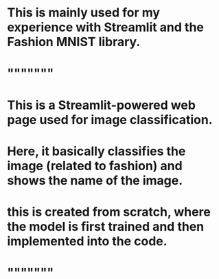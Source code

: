 # This is mainly used for my experience with Streamlit and the Fashion MNIST library.
# """""""
# This is a Streamlit-powered web page used for image classification.
# Here, it basically classifies the image (related to fashion) and shows the name of the image.
# this is created from scratch, where the model is first trained and then implemented into the code.
# """""""
